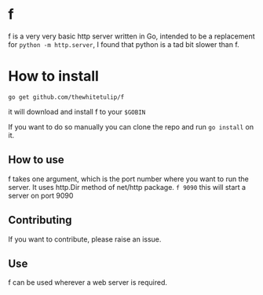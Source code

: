 # f

f is a very very basic http server written in Go, intended to be a replacement for `python -m http.server`, I found that python is a tad bit slower than f.

# How to install

`go get github.com/thewhitetulip/f`

it will download and install f to your `$GOBIN`

If you want to do so manually you can clone the repo and run `go install` on it.

## How to use
f takes one argument, which is the port number where you want to run the server. It uses http.Dir method of net/http package.
`f 9090`
this will start a server on port 9090

## Contributing

If you want to contribute, please raise an issue. 

## Use

f can be used wherever a web server is required.
